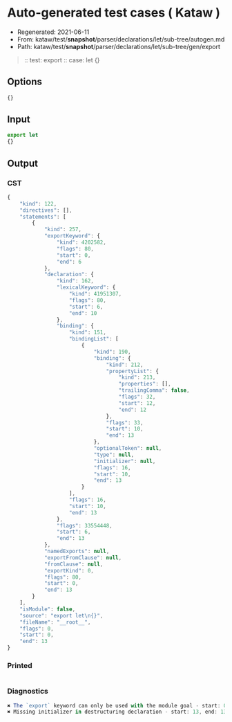 # Auto-generated test cases ( Kataw )
- Regenerated: 2021-06-11
- From: kataw/test/__snapshot__/parser/declarations/let/sub-tree/autogen.md
- Path: kataw/test/__snapshot__/parser/declarations/let/sub-tree/gen/export
> :: test: export
> :: case: let
>          {}
## Options

`````js
{}
`````
## Input

`````js
export let
{}
`````
## Output

### CST

```javascript
{
    "kind": 122,
    "directives": [],
    "statements": [
        {
            "kind": 257,
            "exportKeyword": {
                "kind": 4202582,
                "flags": 80,
                "start": 0,
                "end": 6
            },
            "declaration": {
                "kind": 162,
                "lexicalKeyword": {
                    "kind": 41951307,
                    "flags": 80,
                    "start": 6,
                    "end": 10
                },
                "binding": {
                    "kind": 151,
                    "bindingList": [
                        {
                            "kind": 190,
                            "binding": {
                                "kind": 212,
                                "propertyList": {
                                    "kind": 213,
                                    "properties": [],
                                    "trailingComma": false,
                                    "flags": 32,
                                    "start": 12,
                                    "end": 12
                                },
                                "flags": 33,
                                "start": 10,
                                "end": 13
                            },
                            "optionalToken": null,
                            "type": null,
                            "initializer": null,
                            "flags": 16,
                            "start": 10,
                            "end": 13
                        }
                    ],
                    "flags": 16,
                    "start": 10,
                    "end": 13
                },
                "flags": 33554448,
                "start": 6,
                "end": 13
            },
            "namedExports": null,
            "exportFromClause": null,
            "fromClause": null,
            "exportKind": 0,
            "flags": 80,
            "start": 0,
            "end": 13
        }
    ],
    "isModule": false,
    "source": "export let\n{}",
    "fileName": "__root__",
    "flags": 0,
    "start": 0,
    "end": 13
}
```

### Printed

```javascript

```

### Diagnostics

```javascript
✖ The `export` keyword can only be used with the module goal - start: 0, end: 6
✖ Missing initializer in destructuring declaration - start: 13, end: 13

```

